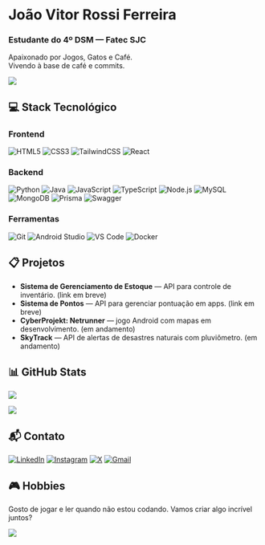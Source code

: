 # João Vitor Rossi Ferreira

### Estudante do 4º DSM — Fatec SJC

Apaixonado por Jogos, Gatos e Café.<br>
Vivendo à base de café e commits.

![](https://media.giphy.com/media/4dYz4Vils2Ugvrxdsm/giphy.gif)

## 💻 Stack Tecnológico

### Frontend

![HTML5](https://img.shields.io/badge/html5-%23E34F26.svg?style=for-the-badge&logo=html5&logoColor=white) ![CSS3](https://img.shields.io/badge/css3-%231572B6.svg?style=for-the-badge&logo=css3&logoColor=white) ![TailwindCSS](https://img.shields.io/badge/tailwindcss-%2338B2AC.svg?style=for-the-badge&logo=tailwind-css&logoColor=white) ![React](https://img.shields.io/badge/react-%2320232a.svg?style=for-the-badge&logo=react&logoColor=%2361DAFB)

### Backend

![Python](https://img.shields.io/badge/python-%2314354C.svg?style=for-the-badge&logo=python&logoColor=white) ![Java](https://img.shields.io/badge/java-%23ED8B00.svg?style=for-the-badge&logo=openjdk&logoColor=white) ![JavaScript](https://img.shields.io/badge/javascript-%23323330.svg?style=for-the-badge&logo=javascript&logoColor=%23F7DF1E) ![TypeScript](https://img.shields.io/badge/typescript-%23007ACC.svg?style=for-the-badge&logo=typescript&logoColor=white) ![Node.js](https://img.shields.io/badge/node.js-%2343853D.svg?style=for-the-badge&logo=node.js&logoColor=white) ![MySQL](https://img.shields.io/badge/mysql-%2300f.svg?style=for-the-badge&logo=mysql&logoColor=white) ![MongoDB](https://img.shields.io/badge/mongodb-%234ea94b.svg?style=for-the-badge&logo=mongodb&logoColor=white) ![Prisma](https://img.shields.io/badge/prisma-%232D3748.svg?style=for-the-badge&logo=prisma&logoColor=white) ![Swagger](https://img.shields.io/badge/swagger-%23Clojure.svg?style=for-the-badge&logo=swagger&logoColor=white)

### Ferramentas
![Git](https://img.shields.io/badge/git-%23F05033.svg?style=for-the-badge&logo=git&logoColor=white) ![Android Studio](https://img.shields.io/badge/androidstudio-%233DDC84.svg?style=for-the-badge&logo=android-studio&logoColor=white) ![VS Code](https://img.shields.io/badge/vscode-%23007ACC.svg?style=for-the-badge&logo=visual-studio-code&logoColor=white) ![Docker](https://img.shields.io/badge/docker-%230db7ed.svg?style=for-the-badge&logo=docker&logoColor=white)

## 📋 Projetos

- **Sistema de Gerenciamento de Estoque** — API para controle de inventário. (link em breve)
- **Sistema de Pontos** — API para gerenciar pontuação em apps. (link em breve)
- **CyberProjekt: Netrunner** — jogo Android com mapas em desenvolvimento. (em andamento)
- **SkyTrack** — API de alertas de desastres naturais com pluviômetro. (em andamento)

## 📊 GitHub Stats

![](https://github-readme-stats.vercel.app/api/top-langs/?username=joaorossiferreira&theme=neon&hide_border=false&include_all_commits=true&count_private=true&layout=compact) </p>
![](https://github-profile-trophy.vercel.app/?username=joaorossiferreira&theme=neon&no-frame=false&no-bg=true&margin-w=4)

## 📬 Contato

[![LinkedIn](https://img.shields.io/badge/-LinkedIn-%230077B5?style=for-the-badge&logo=linkedin&logoColor=white)](https://www.linkedin.com/in/jo%C3%A3o-rossi-7311a0301)
[![Instagram](https://img.shields.io/badge/-Instagram-%23E4405F?style=for-the-badge&logo=instagram&logoColor=white)](https://www.instagram.com/rossilindo)
[![X](https://img.shields.io/badge/-X-%23000000?style=for-the-badge&logo=x&logoColor=white)](https://x.com/rossiolindo)
[![Gmail](https://img.shields.io/badge/-Gmail-%23333?style=for-the-badge&logo=gmail&logoColor=white)](mailto:joaovitorvenou@gmail.com)

## 🎮 Hobbies

Gosto de jogar e ler quando não estou codando. Vamos criar algo incrível juntos?

[![](https://visitcount.itsvg.in/api?id=joaorossiferreira&icon=0&color=2)](https://visitcount.itsvg.in)
